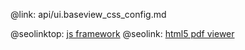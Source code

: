 @link: api/ui.baseview_css_config.md

@seolinktop: [js framework](https://webix.com)
@seolink: [html5 pdf viewer](https://webix.com/widget/html5_pdf_viewer/)